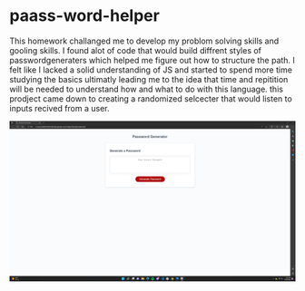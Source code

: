 # paass-word-helper

This homework challanged me to develop my problom solving skills and gooling skills. I found alot of code that would build diffrent styles of passwordgeneraters which helped me figure out how to structure the path. I felt like I lacked a solid understanding of JS and started to spend more time studying the basics ultimatly leading me to the idea that time and repitition will be needed to understand how and what to do with this language. this prodject came down to creating a randomized selcecter that would listen to inputs recived from a user. 

![alt text](/Develop/Screenshot%202022-08-19%20140530.png "screen shot of page")



